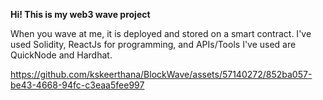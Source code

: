**Hi! This is my web3 wave project**

When you wave at me, it is deployed and stored on a smart contract. 
I've used Solidity, ReactJs for programming, and APIs/Tools I've used are QuickNode and Hardhat. 



https://github.com/kskeerthana/BlockWave/assets/57140272/852ba057-be43-4668-94fc-c3eaa5fee997


